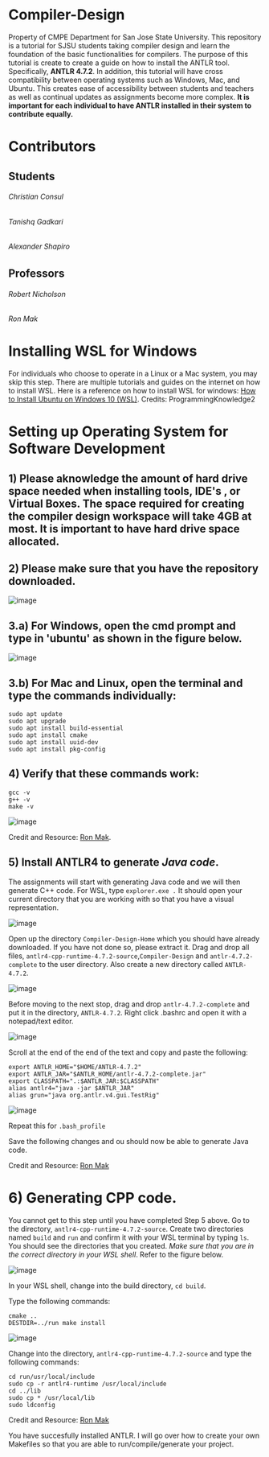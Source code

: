 # Compiler-Design
Property of CMPE Department for San Jose State University. This repository is a tutorial for SJSU students taking compiler design and learn the foundation of the basic functionalities for compilers. The purpose of this tutorial is create to create a guide on how to install the ANTLR tool. Specifically, **ANTLR 4.7.2**. In addition, this tutorial will have cross compatibility between operating systems such as Windows, Mac, and Ubuntu. This creates ease of accessibility between students and teachers as well as continual updates as assignments become more complex. **It is important for each individual to have ANTLR installed in their system to contribute equally.**

# Contributors
## Students
###### Christian Consul
###### Tanishq Gadkari
###### Alexander Shapiro
## Professors
###### Robert Nicholson
###### Ron Mak

# Installing WSL  for Windows
For individuals who choose to operate in a Linux or a Mac system, you may skip this step. There are multiple tutorials and guides on the internet on how to install WSL.
Here is a reference on how to install WSL for windows: 
[How to Install Ubuntu on Windows 10 (WSL)](https://www.youtube.com/watch?v=X-DHaQLrBi8). 
Credits: ProgrammingKnowledge2

# Setting up Operating System for Software Development
## 1) Please aknowledge the amount of hard drive space needed when installing tools, IDE's , or Virtual Boxes. The space required for creating the compiler design workspace will take 4GB at most. It is important to have hard drive space allocated. 
## 2) Please make sure that you have the repository downloaded.

![image](https://user-images.githubusercontent.com/59067808/186998268-5df33da9-9b1a-4424-9cce-2d789fa5b325.png)

## 3.a) For Windows, open the cmd prompt and type in 'ubuntu' as shown in the figure below.

![image](https://user-images.githubusercontent.com/59067808/186997010-cc67d750-eae3-4699-937b-f4e8294e512a.png)

## 3.b) For Mac and Linux, open the terminal and type the commands individually: 
```
sudo apt update
sudo apt upgrade
sudo apt install build-essential
sudo apt install cmake
sudo apt install uuid-dev
sudo apt install pkg-config
```
## 4) Verify that these commands work:
```
gcc -v
g++ -v
make -v

```
  ![image](https://user-images.githubusercontent.com/59067808/186997386-5d470d7c-e20c-40ed-bb23-8c65c18f913e.png)
  
  Credit and Resource: [Ron Mak](https://www.cs.sjsu.edu/~mak/tutorials/ConfigureUbuntu.pdf).
  
## 5) Install ANTLR4 to generate *Java code*.
The assignments will start with generating Java code and we will then generate C++ code. 
For WSL, type ```explorer.exe .```
It should open your current directory that you are working with so that you have a visual representation.

![image](https://user-images.githubusercontent.com/59067808/187001241-60d528cc-dfcf-4113-81c4-fbc2306b4166.png)

Open up the directory ```Compiler-Design-Home``` which you should have already downloaded. If you have not done so, please extract it. Drag and drop
all files, ```antlr4-cpp-runtime-4.7.2-source```,```Compiler-Design``` and ```antlr-4.7.2-complete``` to the user directory. Also create a new directory called ```ANTLR-4.7.2```.

![image](https://user-images.githubusercontent.com/59067808/187002238-3dd16366-9233-45fb-9ac5-a58e42988fbb.png)

Before moving to the next stop, drag and drop ```antlr-4.7.2-complete``` and put it in the directory, ```ANTLR-4.7.2```.
Right click .bashrc and open it with a notepad/text editor. 

![image](https://user-images.githubusercontent.com/59067808/187001866-dccc2e43-87bf-4091-bd20-b4368771dc24.png)

Scroll at the end of the end of the text and copy and paste the following:

```
export ANTLR_HOME="$HOME/ANTLR-4.7.2"
export ANTLR_JAR="$ANTLR_HOME/antlr-4.7.2-complete.jar"
export CLASSPATH=".:$ANTLR_JAR:$CLASSPATH"
alias antlr4="java -jar $ANTLR_JAR"
alias grun="java org.antlr.v4.gui.TestRig"
```

![image](https://user-images.githubusercontent.com/59067808/187002280-b14b5452-9849-493c-959b-25e4fe296820.png)

Repeat this for ```.bash_profile```

Save the following changes and ou should now be able to generate Java code.

  Credit and Resource: [Ron Mak](https://www.cs.sjsu.edu/~mak/tutorials/InstallANTLR4.pdf)

# 6) Generating CPP code.

You cannot get to this step until you have completed Step 5 above.
Go to the directory, ```antlr4-cpp-runtime-4.7.2-source```.
Create two directories named ```build``` and ```run``` and confirm it with your WSL terminal by typing ```ls```. You should see the directories that
you created. *Make sure that you are in the correct directory in your WSL shell*. Refer to the figure below.

![image](https://user-images.githubusercontent.com/59067808/187005106-32b021cd-f82d-4b17-a731-675b0b015fca.png)

In your WSL shell, change into the build directory, ```cd build```. 

Type the following commands: 
```
cmake ..
DESTDIR=../run make install
```
![image](https://user-images.githubusercontent.com/59067808/187005268-54a34774-cd40-4984-aa6a-e14ef77c29aa.png)

Change into the directory, ```antlr4-cpp-runtime-4.7.2-source``` and type the following commands:

```
cd run/usr/local/include
sudo cp -r antlr4-runtime /usr/local/include
cd ../lib
sudo cp * /usr/local/lib
sudo ldconfig
```

Credit and Resource: [Ron Mak](http://www.cs.sjsu.edu/~mak/tutorials/InstallANTLR4Cpp.pdf)

You have succesfully installed ANTLR. I will go over how to create your own Makefiles so that you are able to run/compile/generate your project.



















